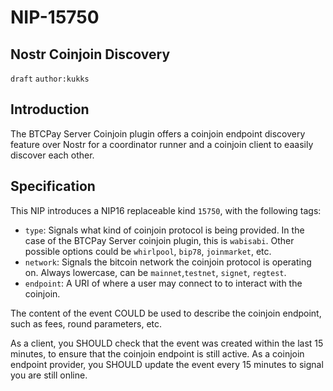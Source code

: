 NIP-15750
========

Nostr Coinjoin Discovery
---------------------------------------

`draft` `author:kukks`

## Introduction
The BTCPay Server Coinjoin plugin offers a coinjoin endpoint discovery feature over Nostr for a coordinator runner and a coinjoin client to eaasily discover each other.


## Specification
This NIP introduces a NIP16 replaceable kind `15750`, with the following tags:
* `type`: Signals what kind of coinjoin protocol is being provided. In the case of the BTCPay Server coinjoin plugin, this is `wabisabi`. Other possible options could be `whirlpool`, `bip78`, `joinmarket`, etc.
* `network`: Signals the bitcoin network the coinjoin protocol is operating on. Always lowercase, can be `mainnet`,`testnet`, `signet`, `regtest`.
* `endpoint`: A URI of where a user may connect to to interact with the coinjoin.

The content of the event COULD be used to describe the coinjoin endpoint, such as fees, round parameters, etc.

As a client, you SHOULD check that the event was created within the last 15 minutes, to ensure that the coinjoin endpoint is still active.
As a coinjoin endpoint provider, you SHOULD update the event every 15 minutes to signal you are still online.
